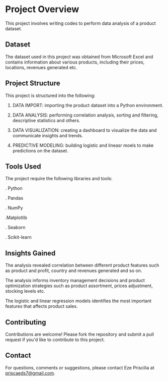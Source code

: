# Project Overview
This project involves writing codes to perform data analysis of a product dataset.

## Dataset 
The dataset used in this project was obtained from Microsoft Excel and  contains information about various products, including their prices, locations, revenues generated etc.

## Project Structure
This project is structured into the following:

1. DATA IMPORT: importing the product dataset into a Python environment.

2. DATA ANALYSIS: performing correlation analysis, sorting and filtering, descriptive statistics and others.

3. DATA VISUALIZATION: creating a dashboard to visualize the data and communicate insights and trends.

4. PREDICTIVE MODELING: building logistic and lineasr moels to make predictions on the dataset.


## Tools Used
The project require the following libraries and tools:

. Python

. Pandas

. NumPy

.Matplotlib

. Seaborn

. Scikit-learn

## Insights Gained
The analysis revealed correlation between different product features such as product and profit, country and revenues generated and so on.

The analysis informs inventory management decisions and product optimization strategies such as product assortment, prices adjustment, stocking levels etc.

The logistic and linear regression models identifies the most important features that affects product sales.

## Contributing
Contributions are welcome! Please fork the repository and submit a pull request if you'd like to contribute to this project.

## Contact
For questions, comments or suggestions, please contact Eze Priscilia at priscaeds7@gmail.com.



